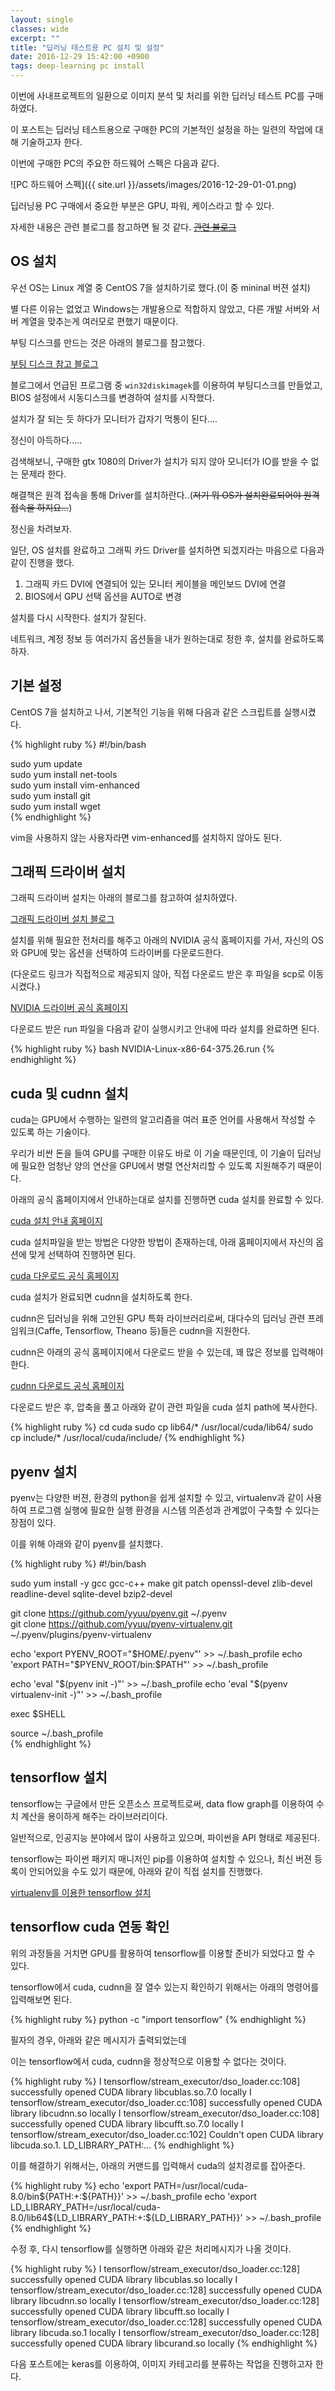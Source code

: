 ```yaml
---
layout: single
classes: wide
excerpt: ""
title: "딥러닝 테스트용 PC 설치 및 설정"
date: 2016-12-29 15:42:00 +0900
tags: deep-learning pc install
---
```


이번에 사내프로젝트의 일환으로 이미지 분석 및 처리를 위한 딥러닝 테스트 PC를 구매하였다.

이 포스트는 딥러닝 테스트용으로 구매한 PC의 기본적인 설정을 하는 일련의 작업에 대해 기술하고자 한다.

이번에 구매한 PC의 주요한 하드웨어 스펙은 다음과 같다.  

![PC 하드웨어 스펙]({{ site.url }}/assets/images/2016-12-29-01-01.png)

딥러닝용 PC 구매에서 중요한 부분은 GPU, 파워, 케이스라고 할 수 있다.

자세한 내용은 관련 블로그를 참고하면 될 것 같다.
~~[관련 블로그]~~

## OS 설치

우선 OS는 Linux 계열 중 CentOS 7을 설치하기로 했다.(이 중 mininal 버젼 설치) 

별 다른 이유는 없었고 Windows는 개발용으로 적합하지 않았고, 다른 개발 서버와 서버 계열을 맞추는게 여러모로 편했기 때문이다.

부팅 디스크를 만드는 것은 아래의 블로그를 참고했다.

[부팅 디스크 참고 블로그]

블로그에서 언급된 프로그램 중 `win32diskimagek`를 이용하여 부팅디스크를 만들었고, BIOS 설정에서 시동디스크를 변경하여 설치를 시작했다.

설치가 잘 되는 듯 하다가 모니터가 갑자기 먹통이 된다....

정신이 아득하다.....

검색해보니, 구매한 gtx 1080의 Driver가 설치가 되지 않아 모니터가 IO를 받을 수 없는 문제라 한다.

해결책은 원격 접속을 통해 Driver를 설치하란다..(~~저기 뭐 OS가 설치완료되어야 원격 접속을 하지요...~~)

정신을 차려보자.

일단, OS 설치를 완료하고 그래픽 카드 Driver를 설치하면 되겠지라는 마음으로 다음과 같이 진행을 했다.

1. 그래픽 카드 DVI에 연결되어 있는 모니터 케이블을 메인보드 DVI에 연결
1. BIOS에서 GPU 선택 옵션을 AUTO로 변경

설치를 다시 시작한다. 설치가 잘된다.

네트워크, 계정 정보 등 여러가지 옵션들을 내가 원하는대로 정한 후, 설치를 완료하도록 하자.

## 기본 설정

CentOS 7을 설치하고 나서, 기본적인 기능을 위해 다음과 같은 스크립트를 실행시켰다.

{% highlight ruby %}
#!/bin/bash                                                                     

sudo yum update                                                                 
sudo yum install net-tools                                                      
sudo yum install vim-enhanced                                                   
sudo yum install git                                                            
sudo yum install wget       
{% endhighlight %}

vim을 사용하지 않는 사용자라면 vim-enhanced를 설치하지 않아도 된다.

## 그래픽 드라이버 설치

그래픽 드라이버 설치는 아래의 블로그를 참고하여 설치하였다.

[그래픽 드라이버 설치 블로그]

설치를 위해 필요한 전처리를 해주고 아래의 NVIDIA 공식 홈페이지를 가서, 자신의 OS와 GPU에 맞는 옵션을 선택하여 드라이버를 다운로드한다.

(다운로드 링크가 직접적으로 제공되지 않아, 직접 다운로드 받은 후 파일을 scp로 이동시켰다.)

[NVIDIA 드라이버 공식 홈페이지]

다운로드 받은 run 파일을 다음과 같이 실행시키고 안내에 따라 설치를 완료하면 된다.

{% highlight ruby %}
bash NVIDIA-Linux-x86-64-375.26.run
{% endhighlight %}

## cuda 및 cudnn 설치

cuda는 GPU에서 수행하는 일련의 알고리즘을 여러 표준 언어를 사용해서 작성할 수 있도록 하는 기술이다.

우리가 비싼 돈을 들여 GPU를 구매한 이유도 바로 이 기술 때문인데, 이 기술이 딥러닝에 필요한 엄청난 양의 연산을 GPU에서 병렬 연산처리할 수 있도록 지원해주기 때문이다.

아래의 공식 홈페이지에서 안내하는대로 설치를 진행하면 cuda 설치를 완료할 수 있다.

[cuda 설치 안내 홈페이지]

cuda 설치파일을 받는 방법은 다양한 방법이 존재하는데, 아래 홈페이지에서 자신의 옵션에 맞게 선택하여 진행하면 된다.

[cuda 다운로드 공식 홈페이지]

cuda 설치가 완료되면 cudnn을 설치하도록 한다.

cudnn은 딥러닝을 위해 고안된 GPU 특화 라이브러리로써, 대다수의 딥러닝 관련 프레임워크(Caffe, Tensorflow, Theano 등)들은 cudnn을 지원한다.

cudnn은 아래의 공식 홈페이지에서 다운로드 받을 수 있는데, 꽤 많은 정보를 입력해야 한다.

[cudnn 다운로드 공식 홈페이지]

다운로드 받은 후, 압축을 풀고 아래와 같이 관련 파일을 cuda 설치 path에 복사한다.

{% highlight ruby %}
cd cuda
sudo cp lib64/* /usr/local/cuda/lib64/
sudo cp include/* /usr/local/cuda/include/
{% endhighlight %}
 
## pyenv 설치

pyenv는 다양한 버젼, 환경의 python을 쉽게 설치할 수 있고, virtualenv과 같이 사용하여 프로그램 실행에 필요한 실행 환경을 시스템 의존성과 관계없이 구축할 수 있다는 장점이 있다.

이를 위해 아래와 같이 pyenv를 설치했다.

{% highlight ruby %}
#!/bin/bash                                                                        
                                                                                   
sudo yum install -y  gcc gcc-c++ make git patch openssl-devel zlib-devel readline-devel sqlite-devel bzip2-devel
                                                                                   
git clone https://github.com/yyuu/pyenv.git ~/.pyenv                               
git clone https://github.com/yyuu/pyenv-virtualenv.git ~/.pyenv/plugins/pyenv-virtualenv
                                                                                   
echo 'export PYENV_ROOT="$HOME/.pyenv"' >> ~/.bash_profile                         
echo 'export PATH="$PYENV_ROOT/bin:$PATH"' >> ~/.bash_profile                      
                                                                                   
echo 'eval "$(pyenv init -)"' >> ~/.bash_profile                                   
echo 'eval "$(pyenv virtualenv-init -)"' >> ~/.bash_profile                        
                                                                                   
exec $SHELL                                                                        
                                                                                   
source ~/.bash_profile   
{% endhighlight %}

## tensorflow 설치

tensorflow는 구글에서 만든 오픈소스 프로젝트로써, data flow graph를 이용하여 수치 계산을 용이하게 해주는 라이브러리이다.

일반적으로, 인공지능 분야에서 많이 사용하고 있으며, 파이썬을 API 형태로 제공된다.

tensorflow는 파이썬 패키지 매니저인 pip를 이용하여 설치할 수 있으나, 최신 버젼 등록이 안되어있을 수도 있기 때문에, 아래와 같이 직접 설치를 진행했다.

[virtualenv를 이용한 tensorflow 설치]

## tensorflow cuda 연동 확인

위의 과정들을 거치면 GPU를 활용하여 tensorflow를 이용할 준비가 되었다고 할 수 있다.

tensorflow에서 cuda, cudnn을 잘 열수 있는지 확인하기 위해서는 아래의 명령어를 입력해보면 된다.

{% highlight ruby %}
python -c "import tensorflow"
{% endhighlight %}

필자의 경우, 아래와 같은 메시지가 출력되었는데

이는 tensorflow에서 cuda, cudnn을 정상적으로 이용할 수 없다는 것이다. 

{% highlight ruby %}
I tensorflow/stream_executor/dso_loader.cc:108] successfully opened CUDA library libcublas.so.7.0 locally
I tensorflow/stream_executor/dso_loader.cc:108] successfully opened CUDA library libcudnn.so locally
I tensorflow/stream_executor/dso_loader.cc:108] successfully opened CUDA library libcufft.so.7.0 locally
I tensorflow/stream_executor/dso_loader.cc:102] Couldn't open CUDA library libcuda.so.1. LD_LIBRARY_PATH:...
{% endhighlight %}

이를 해결하기 위해서는, 아래의 커맨드를 입력해서 cuda의 설치경로를 잡아준다.

{% highlight ruby %}
echo 'export PATH=/usr/local/cuda-8.0/bin${PATH:+:${PATH}}' >> ~/.bash_profile
echo 'export LD_LIBRARY_PATH=/usr/local/cuda-8.0/lib64${LD_LIBRARY_PATH:+:${LD_LIBRARY_PATH}}' >> ~/.bash_profile
{% endhighlight %}

수정 후, 다시 tensorflow를 실행하면 아래와 같은 처리메시지가 나올 것이다.

{% highlight ruby %}
I tensorflow/stream_executor/dso_loader.cc:128] successfully opened CUDA library libcublas.so locally
I tensorflow/stream_executor/dso_loader.cc:128] successfully opened CUDA library libcudnn.so locally
I tensorflow/stream_executor/dso_loader.cc:128] successfully opened CUDA library libcufft.so locally
I tensorflow/stream_executor/dso_loader.cc:128] successfully opened CUDA library libcuda.so.1 locally
I tensorflow/stream_executor/dso_loader.cc:128] successfully opened CUDA library libcurand.so locally
{% endhighlight %}

다음 포스트에는 keras를 이용하여, 이미지 카테고리를 분류하는 작업을 진행하고자 한다.


[관련 블로그]: http://tmmse.xyz/gpureccom/
[부팅 디스크 참고 블로그]: http://www.definejava.net/61
[NVIDIA 드라이버 공식 홈페이지]: http://www.nvidia.co.kr/Download/index.aspx?lang=kr
[그래픽 드라이버 설치 블로그]: http://sunyzero.tistory.com/218
[cuda 설치 안내 홈페이지]: http://docs.nvidia.com/cuda/cuda-installation-guide-linux/index.html#package-manager-installation
[cuda 다운로드 공식 홈페이지]: https://developer.nvidia.com/cuda-downloads 
[cudnn 다운로드 공식 홈페이지]: https://developer.nvidia.com/cudnn
[virtualenv를 이용한 tensorflow 설치]: https://github.com/tensorflow/tensorflow/blob/master/tensorflow/g3doc/get_started/os_setup.md#virtualenv-installation
